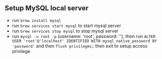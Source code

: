 ## Setup MySQL local server  
- run `brew install mysql`  
- run `brew services start mysql` to start mysql server  
- run `brew services stop mysql` to stop mysql server  
- run `mysql -u root -p` (username: 'root', password: ''), then run `ALTER USER 'root'@'localhost' IDENTIFIED WITH mysql_native_password BY 'password'` and then `flush privileges;` then exit to setup access privilege  